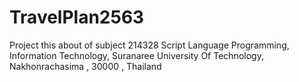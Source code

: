 # TravelPlan2563
Project this about of subject 214328 Script Language Programming, Information Technology, Suranaree University Of Technology, Nakhonrachasima , 30000 , Thailand

